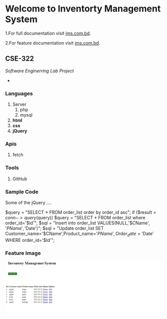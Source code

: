 # Welcome to Inventorty Management System

1.For full documentation visit [ims.com.bd](http://localhost/inventory/).

2.For feature documentation visit [ims.com.bd](http://localhost/soft/).

## CSE-322

*Software Enginerring Lab Project* 

*

### Languages
1. Server
    1. php
    1. mysql
1. **html**
1. **css**
1. **jQuery**

### Apis
1. fetch

### Tools
1. GitHub

### Sample Code

Some of the jQuery ....


   $query = "SELECT * FROM order_list order by order_id asc";
            if ($result = $conn->query($query))
    $query = "SELECT * FROM order_list where  order_id='$id'";
    $sql = "Insert into order_list VALUES(NULL,'$CName', '$PName','$Date')";
   $sql = "Update order_list SET Customer_name='$CName',Product_name='$PName',Order_date='$Date' WHERE order_id='$Id'";


### Feature Image

![Markdown Syntax](img/img.PNG)
